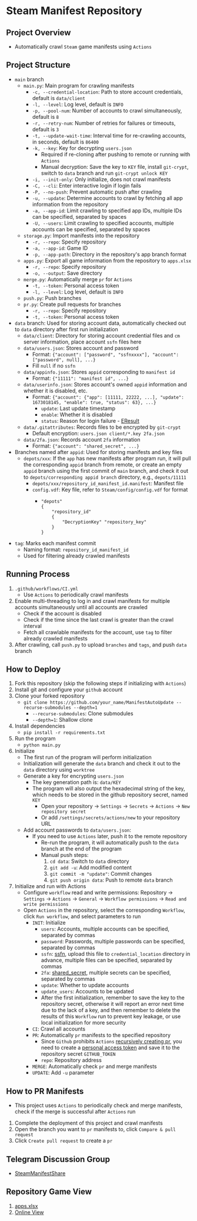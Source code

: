 # Steam Manifest Repository

## Project Overview

* Automatically crawl `Steam` game manifests using `Actions`

## Project Structure

* `main` branch
    * `main.py`: Main program for crawling manifests
        * `-c, --credential-location`: Path to store account credentials, default is `data/client`
        * `-l, --level`: Log level, default is `INFO`
        * `-p, --pool-num`: Number of accounts to crawl simultaneously, default is `8`
        * `-r, --retry-num`: Number of retries for failures or timeouts, default is `3`
        * `-t, --update-wait-time`: Interval time for re-crawling accounts, in seconds, default is `86400`
        * `-k, --key`: Key for decrypting `users.json`
            * Required if re-cloning after pushing to remote or running with `Actions`
            * Manual decryption: Save the key to `KEY` file, install `git-crypt`, switch to `data` branch and run `git-crypt unlock KEY`
        * `-i, --init-only`: Only initialize, does not crawl manifests
        * `-C, --cli`: Enter interactive login if login fails
        * `-P, --no-push`: Prevent automatic push after crawling
        * `-u, --update`: Determine accounts to crawl by fetching all app information from the repository
        * `-a, --app-id`: Limit crawling to specified app IDs, multiple IDs can be specified, separated by spaces
        * `-U, --users`: Limit crawling to specified accounts, multiple accounts can be specified, separated by spaces
    * `storage.py`: Import manifests into the repository
        * `-r, --repo`: Specify repository
        * `-a, --app-id`: Game ID
        * `-p, --app-path`: Directory in the repository's app branch format
    * `apps.py`: Export all game information from the repository to `apps.xlsx`
        * `-r, --repo`: Specify repository
        * `-o, --output`: Save directory
    * `merge.py`: Automatically merge `pr` for `Actions`
        * `-t, --token`: Personal access token
        * `-l, --level`: Log level, default is `INFO`
    * `push.py`: Push branches
    * `pr.py`: Create pull requests for branches
        * `-r, --repo`: Specify repository
        * `-t, --token`: Personal access token
* `data` branch: Used for storing account data, automatically checked out to `data` directory after first run initialization
    * `data/client`: Directory for storing account credential files and `cm` server information, place account `ssfn` files here
    * `data/users.json`: Stores account and password
        * Format: `{"account": ["password", "ssfnxxxx"], "account": ["password", null], ...}`
        * Fill `null` if no `ssfn`
    * `data/appinfo.json`: Stores `appid` corresponding to `manifest id`
        * Format: `{"11111": "manifest id", ...}`
    * `data/userinfo.json`: Stores account's owned `appid` information and whether it is disabled, etc.
        * Format: `{"account": {"app": [11111, 22222, ...], "update": 1673018145, "enable": true, "status": 63}, ...}`
            * `update`: Last update timestamp
            * `enable`: Whether it is disabled
            * `status`: Reason for login failure - [EResult](https://partner.steamgames.com/doc/api/steam_api#EResult)
    * `data/.gitattributes`: Records files to be encrypted by `git-crypt`
        * Default encryption: `users.json client/*.key 2fa.json`
    * `data/2fa.json`: Records account `2fa` information
        * Format: `{"account": "shared_secret", ...}`
* Branches named after `appid`: Used for storing manifests and key files
    * `depots/xxx`: If the `app` has new manifests after program run, it will pull the corresponding `appid` branch from remote, or create an empty `appid` branch using the first commit of `main` branch, and check it out to `depots/corresponding appid branch` directory, e.g., `depots/11111`
        * `depots/xxx/repository_id_manifest_id.manifest`: Manifest file
        * `config.vdf`: Key file, refer to `Steam/config/config.vdf` for format
            * ```vdf
              "depots"
              {
                  "repository_id"
                  {
                      "DecryptionKey" "repository_key"
                  }
              }
              ```
* `tag`: Marks each manifest commit
    * Naming format: `repository_id_manifest_id`
    * Used for filtering already crawled manifests

## Running Process

1. `.github/workflows/CI.yml`
    * Use `Actions` to periodically crawl manifests
2. Enable multi-threading to log in and crawl manifests for multiple accounts simultaneously until all accounts are crawled
    * Check if the account is disabled
    * Check if the time since the last crawl is greater than the crawl interval
    * Fetch all crawlable manifests for the account, use `tag` to filter already crawled manifests
3. After crawling, call `push.py` to upload `branches` and `tags`, and push `data` branch

## How to Deploy

1. Fork this repository (skip the following steps if initializing with `Actions`)
2. Install git and configure your `github` account
3. Clone your forked repository
    * `git clone https://github.com/your_name/ManifestAutoUpdate --recurse-submodules --depth=1`
        * `--recurse-submodules`: Clone submodules
        * `--depth=1`: Shallow clone
4. Install dependencies
    * `pip install -r requirements.txt`
5. Run the program
    * `python main.py`
6. Initialize
    * The first run of the program will perform initialization
    * Initialization will generate the `data` branch and check it out to the `data` directory using `worktree`
    * Generate a key for encrypting `users.json`
        * The key generation path is: `data/KEY`
        * The program will also output the hexadecimal string of the key, which needs to be stored in the github repository secret, named `KEY`
            * Open your repository -> `Settings` -> `Secrets` -> `Actions` -> `New repository secret`
            * Or add `/settings/secrets/actions/new` to your repository URL
    * Add account passwords to `data/users.json`:
        * If you need to use `Actions` later, push it to the remote repository
            * Re-run the program, it will automatically push to the `data` branch at the end of the program
            * Manual push steps:
                1. `cd data`: Switch to `data` directory
                2. `git add -u`: Add modified content
                3. `git commit -m "update"`: Commit changes
                4. `git push origin data`: Push to remote `data` branch
7. Initialize and run with Actions
    * Configure `workflow` read and write permissions: Repository -> `Settings` -> `Actions` -> `General` -> `Workflow permissions` -> `Read and write permissions`
    * Open `Actions` in the repository, select the corresponding `Workflow`, click `Run workflow`, and select parameters to run
        * `INIT`: Initialize
            * `users`: Accounts, multiple accounts can be specified, separated by commas
            * `password`: Passwords, multiple passwords can be specified, separated by commas
            * `ssfn`: [ssfn](https://ssfnbox.com/), upload this file to `credential_location` directory in advance, multiple files can be specified, separated by commas
            * `2fa`: [shared_secret](https://zhuanlan.zhihu.com/p/28257212), multiple secrets can be specified, separated by commas
            * `update`: Whether to update accounts
            * `update_users`: Accounts to be updated
            * After the first initialization, remember to save the key to the repository secret, otherwise it will report an error next time due to the lack of a key, and then remember to delete the results of this `Workflow` run to prevent key leakage, or use local initialization for more security
        * `CI`: Crawl all accounts
        * `PR`: Automatically `pr` manifests to the specified repository
            * Since `Github` prohibits `Actions` [recursively creating pr](https://docs.github.com/en/actions/using-workflows/triggering-a-workflow#triggering-a-workflow-from-a-workflow), you need to create a [personal access token](https://github.com/settings/tokens/new) and save it to the repository secret `GITHUB_TOKEN`
            * `repo`: Repository address
        * `MERGE`: Automatically check `pr` and merge manifests
        * `UPDATE`: Add `-u` parameter

## How to PR Manifests

* This project uses `Actions` to periodically check and merge manifests, check if the merge is successful after `Actions` run

1. Complete the deployment of this project and crawl manifests
2. Open the branch you want to `pr` manifests to, click `Compare & pull request`
3. Click `Create pull request` to create a `pr`

## Telegram Discussion Group

* [SteamManifestShare](https://t.me/SteamManifestShare)

## Repository Game View

1. [apps.xlsx](https://github.com/wxy1343/ManifestAutoUpdate/raw/data/apps.xlsx)
2. [Online View](https://docs.google.com/spreadsheets/d/1tS-Tar11TAqnlaeh4c7kHJq-vHF8QiQ-EtcEy5NO8a8)
